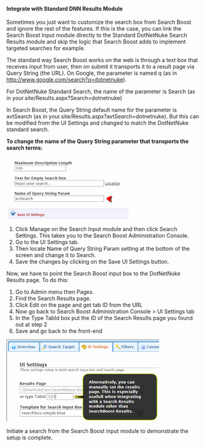 #### Integrate with Standard DNN Results Module

Sometimes you just want to customize the search box from Search Boost and ignore the rest of the features. If this is the case, you can link the Search Boost Input module directly to the Standard DotNetNuke Search Results module and skip the logic that Search Boost adds to implement targeted searches for example.

The standard way Search Boost works on the web is through a text box that receives input from user, then on submit it transports it to a result page via Query String (the URL). On Google, the parameter is named q (as in http://www.google.com/search?q=dotnetnuke).

For DotNetNuke Standard Search, the name of the parameter is Search (as in your.site/Results.aspx?Search=dotnetnuke)

In Search Boost, the Query String default name for the parameter is avtSearch (as in your.site/Results.aspx?avtSearch=dotnetnuke). But this can be modified from the UI Settings and changed to match the DotNetNuke standard search.



**To change the name of the Query String parameter that transports the search terms:**

![](/search-boost/miscellaneous/assets/search-query-string-param.png)

1. Click Manage on the Search Input module and then click Search Settings. This takes you to the Search Boost Administration Console.
2. Go to the UI Settings tab.
3. Then locate Name of Query String Param setting at the bottom of the screen and change it to Search.
4. Save the changes by clicking on the Save UI Settings button.

Now, we have to point the Search Boost input box to the DotNetNuke Results page. To do this:
1. Go to Admin menu then Pages.
2. Find the Search Results page. 
3. Click Edit on the page and get tab ID from the URL
4. Now go back to Search Boost Administration Console > UI Settings tab
5. In the Type TabId box put the ID of the Search Results page you found out at step 2
6. Save and go back to the front-end

![](/search-boost/miscellaneous/assets/search-results-page-byid.png)

Initiate a search from the Search Boost input module to demonstrate the setup is complete.
